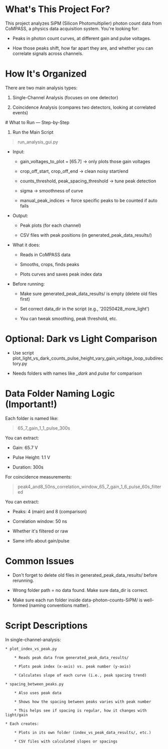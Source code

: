 # What's This Project For?

This project analyzes SiPM (Silicon Photomultiplier) photon count data from CoMPASS, a physics data acquisition system. You're looking for:

* Peaks in photon count curves, at different gain and pulse voltages.

* How those peaks shift, how far apart they are, and whether you can correlate signals across channels.

# How It's Organized

There are two main analysis types:

1. Single-Channel Analysis (focuses on one detector)

2. Coincidence Analysis (compares two detectors, looking at correlated events)

#️ What to Run — Step-by-Step

1. Run the Main Script

> run_analysis_gui.py

* Input: 
	
	* gain_voltages_to_plot = [65.7] → only plots those gain voltages

	* crop_off_start, crop_off_end → clean noisy start/end

	* counts_threshold, peak_spacing_threshold → tune peak detection

	* sigma → smoothness of curve

	* manual_peak_indices → force specific peaks to be counted if auto fails

* Output:

	* Peak plots (for each channel)

	* CSV files with peak positions (in generated_peak_data_results/)

* What it does:

	* Reads in CoMPASS data

	* Smooths, crops, finds peaks

	* Plots curves and saves peak index data

* Before running:

	* Make sure generated_peak_data_results/ is empty (delete old files first)

	* Set correct data_dir in the script (e.g., '20250428_more_light')

	* You can tweak smoothing, peak threshold, etc.
	


# Optional: Dark vs Light Comparison

* Use script plot_light_vs_dark_counts_pulse_height_vary_gain_voltage_loop_subdirectory.py

* Needs folders with names like *_dark* and *_pulse_* for comparison

# Data Folder Naming Logic (Important!)

Each folder is named like:

> 65_7_gain_1_1_pulse_300s

You can extract:

* Gain: 65.7 V

* Pulse Height: 1.1 V

* Duration: 300s

For coincidence measurements:

> peak4_and8_50ns_correlation_window_65_7_gain_1_6_pulse_60s_filtered

You can extract:

* Peaks: 4 (main) and 8 (comparison)

* Correlation window: 50 ns

* Whether it's filtered or raw

* Same info about gain/pulse



# Common Issues

* Don't forget to delete old files in generated_peak_data_results/ before rerunning.

* Wrong folder path = no data found. Make sure data_dir is correct.

* Make sure each run folder inside data-photon-counts-SiPM/ is well-formed (naming conventions matter).


# Script Descriptions 
	
In single-channel-analysis:
	
	* plot_index_vs_peak.py

		* Reads peak data from generated_peak_data_results/

		* Plots peak index (x-axis) vs. peak number (y-axis)

		* Calculates slope of each curve (i.e., peak spacing trend)

	* spacing_between_peaks.py

		* Also uses peak data

		* Shows how the spacing between peaks varies with peak number

		* This helps see if spacing is regular, how it changes with light/gain

	* Each creates:

		* Plots in its own folder (index_vs_peak_data_results/, etc.)

		* CSV files with calculated slopes or spacings
